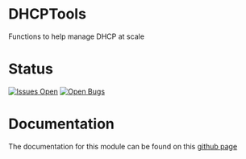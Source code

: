 # DHCPTools
Functions to help manage DHCP at scale

# Status
[![Issues Open](https://img.shields.io/github/issues/artfulbodger/DHCPTools.svg)](https://github.com/artfulbodger/DHCPTools/issues)
[![Open Bugs](https://img.shields.io/github/issues-raw/artfulbodger/DHCPTools/bug.svg?color=red&label=open%20bugs)](https://github.com/artfulbodger/DHCPTools/issues?q=is%3Aopen+is%3Aissue+label%3Abug)

# Documentation

The documentation for this module can be found on this [github page](https://artfulbodger.github.io/DHCPTools/)
